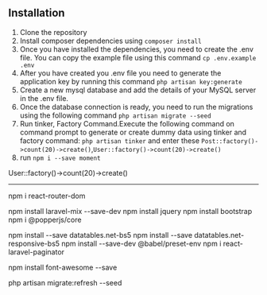 


## Installation

1. Clone the repository
2. Install composer dependencies using `composer install`
3. Once you have installed the dependencies, you need to create the .env file. You can copy the example file using this command `cp .env.example .env`
4. After you have created you .env file you need to generate the application key by running this command `php artisan key:generate`
5. Create a new mysql database and add the details of your MySQL server in the .env file.
6. Once the database connection is ready, you need to run the migrations using the following command `php artisan migrate --seed`
7. Run tinker, Factory Command.Execute the following command on command prompt to generate or create dummy data using tinker and factory command: `php artisan tinker` and enter these `Post::factory()->count(20)->create()`,`User::factory()->count(20)->create()`
8. run `npm i --save moment`

User::factory()->count(20)->create()

--------------

npm i react-router-dom

npm install laravel-mix --save-dev
npm install jquery
npm install bootstrap
npm i @popperjs/core

npm install --save datatables.net-bs5
npm install --save datatables.net-responsive-bs5
npm install --save-dev @babel/preset-env
npm i react-laravel-paginator

<!-- npm i --save @fortawesome/fontawesome-svg-core
npm install --save @fortawesome/free-solid-svg-icons
npm install --save @fortawesome/react-fontawesome -->

<!-- npm i --save @fortawesome/react-fontawesome@latest -->
npm install font-awesome --save  

php artisan migrate:refresh --seed